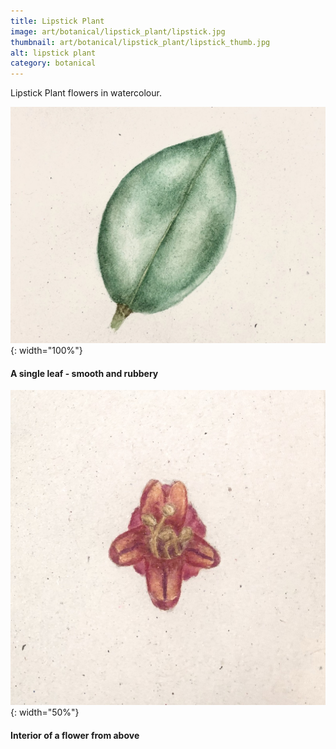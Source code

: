 ```yaml
---
title: Lipstick Plant
image: art/botanical/lipstick_plant/lipstick.jpg
thumbnail: art/botanical/lipstick_plant/lipstick_thumb.jpg
alt: lipstick plant
category: botanical
---
```


Lipstick Plant flowers in watercolour.

![lipstick plant leaf](./assets/img/art/botanical/lipstick_plant/lipstick_leaf.jpg){: width="100%"}

#### A single leaf - smooth and rubbery

![lipstick plant flower](./assets/img/art/botanical/lipstick_plant/lipstick_top.jpg){: width="50%"}

#### Interior of a flower from above
